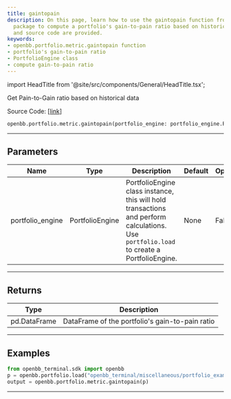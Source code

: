 ```yaml
---
title: gaintopain
description: On this page, learn how to use the gaintopain function from the openbb.portfolio.metric
  package to compute a portfolio's gain-to-pain ratio based on historical data. Examples
  and source code are provided.
keywords:
- openbb.portfolio.metric.gaintopain function
- portfolio's gain-to-pain ratio
- PortfolioEngine class
- compute gain-to-pain ratio
---
```


import HeadTitle from '@site/src/components/General/HeadTitle.tsx';

<HeadTitle title="gaintopain - Metric - Portfolio - Reference | OpenBB SDK Docs" />

Get Pain-to-Gain ratio based on historical data

Source Code: [[link](https://github.com/OpenBB-finance/OpenBBTerminal/tree/main/openbb_terminal/portfolio/portfolio_model.py#L1313)]

```python
openbb.portfolio.metric.gaintopain(portfolio_engine: portfolio_engine.PortfolioEngine)
```

---

## Parameters

| Name | Type | Description | Default | Optional |
| ---- | ---- | ----------- | ------- | -------- |
| portfolio_engine | PortfolioEngine | PortfolioEngine class instance, this will hold transactions and perform calculations.<br/>Use `portfolio.load` to create a PortfolioEngine. | None | False |


---

## Returns

| Type | Description |
| ---- | ----------- |
| pd.DataFrame | DataFrame of the portfolio's gain-to-pain ratio |
---

## Examples

```python
from openbb_terminal.sdk import openbb
p = openbb.portfolio.load("openbb_terminal/miscellaneous/portfolio_examples/holdings/example.csv")
output = openbb.portfolio.metric.gaintopain(p)
```

---
